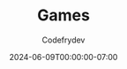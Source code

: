 ---
title: "Games"
author: "Codefrydev"
weight: 100
date: 2024-06-09T00:00:00-07:00
lastmod: 2024-06-24T23:59:59-07:00
dateString: June 2024
description: "Games Article" 
keywords: ["Blog", "CFD", "NET" ,"Tutorials","Design","Games"]
hideMeta: true
---